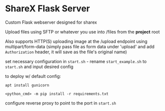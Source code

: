 # ShareX Flask Server

Custom Flask webserver designed for sharex 


Upload files using SFTP or whatever you use into /files from the **project** root


Also supports HTTP(S) uploading image at the /upload endpoint using multipart/form-data (simply pass file as form data under 'upload' and add `Authorization` header, it will save as the file's original name)


set necessary configuration in `start.sh` - rename `start_example.sh` to `start.sh` and input desired config


to deploy w/ default config: 

```
apt install gunicorn
```

```
<python_cmd> -m pip install -r requirements.txt
```

configure reverse proxy to point to the port in `start.sh`
